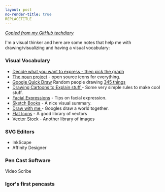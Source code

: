 ```yaml
---
layout: post
no-render-title: true
REPLACETITLE
---
```


_[Copied from my GitHub techdiary](https://github.com/idvorkin/techdiary/blob/master/notes/visual-vocabulary.md)_

I'm a visual thinker and here are some notes that help me with drawing/visualizing and having a visual vocabulary:

### Visual Vocabulary

- [Decide what you want to express - then pick the graph](https://towardsdatascience.com/5-quick-and-easy-data-visualizations-in-python-with-code-a2284bae952f)
- [The noun project](http://thenounproject.com) - open source icons for everything.
- [Google Quick Draw](https://quickdraw.withgoogle.com/data) Random people drawing [345 things](https://github.com/googlecreativelab/quickdraw-dataset/blob/master/categories.txt)
- [Drawing Cartoons to Explain stuff ](https://jvns.ca/zines/) - Some very simple rules to make cool stuff.
- [Facial Expressions](http://danidraws.com/blog/2007/12/06/50-facial-expressions-and-how-to-draw-them/) - Tips on facial expression.
- [Sketch Books](http://sachachua.com/blog/category/visual-book-notes/) - A nice visual summary.
- [Draw with me ](https://worlddraw.withgoogle.com/draw) - Googles draw a world together.
- [Flat Icons](https://www.flaticon.com/) - A good library of vectors
- [Vector Stock](https://www.vectorstock.com/) - Another library of images

### SVG Editors

- InkScape
- Affinity Designer

### Pen Cast Software

Video Scribe

### Igor's first pencasts
